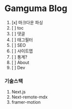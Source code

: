 # Gamguma Blog

1. [x] 마크다운 파싱
2. [ ] toc
3. [ ] 댓글
4. [ ] 태그필터
5. [ ] SEO
6. [ ] 사이트맵
7. [ ] 통계?
8. [ ] About
9. [ ] Dev

### 기술스택

1. Next.js
2. Next-remote-mdx
3. framer-motion

